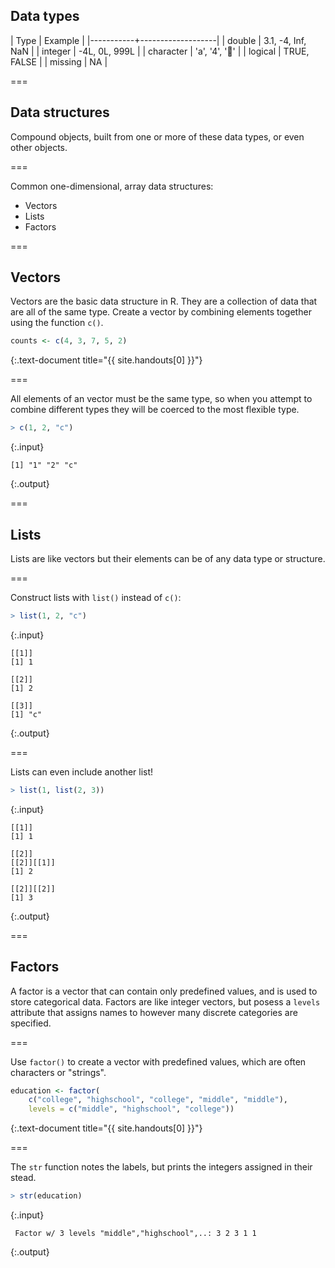 ---
---

## Data types

| Type      | Example           |
|-----------+-------------------|
| double    | 3.1, -4, Inf, NaN |
| integer   | -4L, 0L, 999L     |
| character | 'a', '4', '👏'     |
| logical   | TRUE, FALSE       |
| missing   | NA                |

===

## Data structures

Compound objects, built from one or more of these data types, or even other objects.

===

Common one-dimensional, array data structures:

- Vectors
- Lists
- Factors

===

## Vectors

Vectors are the basic data structure in R. They are a collection of data that are all of the same type. Create a vector by combining elements together using the function `c()`.



~~~r
counts <- c(4, 3, 7, 5, 2)
~~~
{:.text-document title="{{ site.handouts[0] }}"}


===

All elements of an vector must be the same type, so when you attempt to combine different types they will be coerced to the most flexible type. 



~~~r
> c(1, 2, "c")
~~~
{:.input}


~~~
[1] "1" "2" "c"
~~~
{:.output}


===

## Lists

Lists are like vectors but their elements can be of any data type or structure.

===

Construct lists with `list()` instead of `c()`:



~~~r
> list(1, 2, "c")
~~~
{:.input}


~~~
[[1]]
[1] 1

[[2]]
[1] 2

[[3]]
[1] "c"
~~~
{:.output}


===

Lists can even include another list! 



~~~r
> list(1, list(2, 3))
~~~
{:.input}


~~~
[[1]]
[1] 1

[[2]]
[[2]][[1]]
[1] 2

[[2]][[2]]
[1] 3
~~~
{:.output}


===

## Factors

A factor is a vector that can contain only predefined values, and is used to
store categorical data. Factors are like integer vectors, but posess a `levels`
attribute that assigns names to however many discrete categories are specified.

===

Use `factor()` to create a vector with predefined values, which are often
characters or "strings".



~~~r
education <- factor(
    c("college", "highschool", "college", "middle", "middle"),
    levels = c("middle", "highschool", "college"))
~~~
{:.text-document title="{{ site.handouts[0] }}"}


===

The `str` function notes the labels, but prints the integers assigned in their
stead.



~~~r
> str(education)
~~~
{:.input}


~~~
 Factor w/ 3 levels "middle","highschool",..: 3 2 3 1 1
~~~
{:.output}

